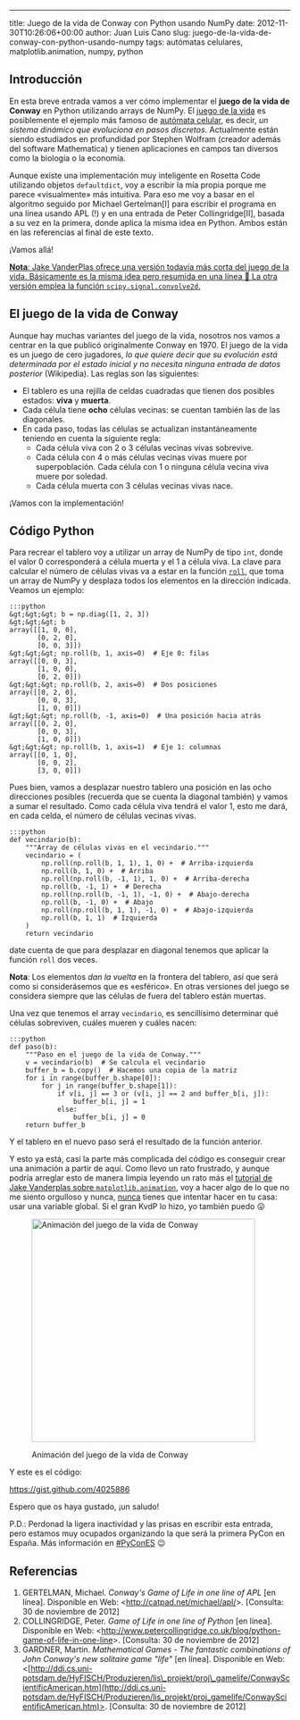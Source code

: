 ---
title: Juego de la vida de Conway con Python usando NumPy
date: 2012-11-30T10:26:06+00:00
author: Juan Luis Cano
slug: juego-de-la-vida-de-conway-con-python-usando-numpy
tags: autómatas celulares, matplotlib.animation, numpy, python

## Introducción

En esta breve entrada vamos a ver cómo implementar el **juego de la vida de Conway** en Python utilizando arrays de NumPy. El [juego de la vida](http://es.wikipedia.org/wiki/Juego_de_la_vida) es posiblemente el ejemplo más famoso de [autómata celular](http://es.wikipedia.org/wiki/Aut%C3%B3mata_celular), es decir, _un sistema dinámico que evoluciona en pasos discretos_. Actualmente están siendo estudiados en profundidad por Stephen Wolfram (creador además del software Mathematica) y tienen aplicaciones en campos tan diversos como la biología o la economía.

Aunque existe una implementación muy inteligente en Rosetta Code utilizando objetos `defaultdict`, voy a escribir la mía propia porque me parece «visualmente» más intuitiva. Para eso me voy a basar en el algoritmo seguido por Michael Gertelman[I] para escribir el programa en una línea usando APL (!) y en una entrada de Peter Collingridge[II], basada a su vez en la primera, donde aplica la misma idea en Python. Ambos están en las referencias al final de este texto.

¡Vamos allá!

<ins datetime="2013-08-12T19:03:31+00:00"><strong>Nota</strong>: <a href="http://jakevdp.github.io/blog/2013/08/07/conways-game-of-life/">Jake VanderPlas ofrece una versión todavía más corta del juego de la vida</a>. Básicamente es la misma idea pero resumida en una línea 🙂 La otra versión emplea la función `scipy.signal.convolve2d`.</ins>

## El juego de la vida de Conway

Aunque hay muchas variantes del juego de la vida, nosotros nos vamos a centrar en la que publicó originalmente Conway en 1970. El juego de la vida es un juego de cero jugadores, _lo que quiere decir que su evolución está determinada por el estado inicial y no necesita ninguna entrada de datos posterior_ (Wikipedia). Las reglas son las siguientes:

  * El tablero es una rejilla de celdas cuadradas que tienen dos posibles estados: **viva** y **muerta**.
  * Cada célula tiene **ocho** células vecinas: se cuentan también las de las diagonales.
  * En cada paso, todas las células se actualizan instantáneamente teniendo en cuenta la siguiente regla: 
      * Cada célula viva con 2 o 3 células vecinas vivas sobrevive.
      * Cada célula con 4 o más células vecinas vivas muere por superpoblación. Cada célula con 1 o ninguna célula vecina viva muere por soledad.
      * Cada célula muerta con 3 células vecinas vivas nace.

¡Vamos con la implementación!

<!--more-->

## Código Python

Para recrear el tablero voy a utilizar un array de NumPy de tipo `int`, donde el valor 0 corresponderá a célula muerta y el 1 a célula viva. La clave para calcular el número de células vivas va a estar en la función [`roll`](http://docs.scipy.org/doc/numpy/reference/generated/numpy.roll.html), que toma un array de NumPy y desplaza todos los elementos en la dirección indicada. Veamos un ejemplo:

    :::python
    &gt;&gt;&gt; b = np.diag([1, 2, 3])
    &gt;&gt;&gt; b
    array([[1, 0, 0],
           [0, 2, 0],
           [0, 0, 3]])
    &gt;&gt;&gt; np.roll(b, 1, axis=0)  # Eje 0: filas
    array([[0, 0, 3],
           [1, 0, 0],
           [0, 2, 0]])
    &gt;&gt;&gt; np.roll(b, 2, axis=0)  # Dos posiciones
    array([[0, 2, 0],
           [0, 0, 3],
           [1, 0, 0]])
    &gt;&gt;&gt; np.roll(b, -1, axis=0)  # Una posición hacia atrás
    array([[0, 2, 0],
           [0, 0, 3],
           [1, 0, 0]])
    &gt;&gt;&gt; np.roll(b, 1, axis=1)  # Eje 1: columnas
    array([[0, 1, 0],
           [0, 0, 2],
           [3, 0, 0]])

Pues bien, vamos a desplazar nuestro tablero una posición en las ocho direcciones posibles (recuerda que se cuenta la diagonal también) y vamos a sumar el resultado. Como cada célula viva tendrá el valor 1, esto me dará, en cada celda, el número de células vecinas vivas.

    :::python
    def vecindario(b):
        """Array de células vivas en el vecindario."""
        vecindario = (
            np.roll(np.roll(b, 1, 1), 1, 0) +  # Arriba-izquierda
            np.roll(b, 1, 0) +  # Arriba
            np.roll(np.roll(b, -1, 1), 1, 0) +  # Arriba-derecha
            np.roll(b, -1, 1) +  # Derecha
            np.roll(np.roll(b, -1, 1), -1, 0) +  # Abajo-derecha
            np.roll(b, -1, 0) +  # Abajo
            np.roll(np.roll(b, 1, 1), -1, 0) +  # Abajo-izquierda
            np.roll(b, 1, 1)  # Izquierda
        )
        return vecindario

date cuenta de que para desplazar en diagonal tenemos que aplicar la función `roll` dos veces.

**Nota**: Los elementos _dan la vuelta_ en la frontera del tablero, así que será como si considerásemos que es «esférico». En otras versiones del juego se considera siempre que las células de fuera del tablero están muertas.

Una vez que tenemos el array `vecindario`, es sencillísimo determinar qué células sobreviven, cuáles mueren y cuáles nacen:

    :::python
    def paso(b):
        """Paso en el juego de la vida de Conway."""
        v = vecindario(b)  # Se calcula el vecindario
        buffer_b = b.copy()  # Hacemos una copia de la matriz
        for i in range(buffer_b.shape[0]):
            for j in range(buffer_b.shape[1]):
                if v[i, j] == 3 or (v[i, j] == 2 and buffer_b[i, j]):
                    buffer_b[i, j] = 1
                else:
                    buffer_b[i, j] = 0
        return buffer_b

Y el tablero en el nuevo paso será el resultado de la función anterior.

Y esto ya está, casi la parte más complicada del código es conseguir crear una animación a partir de aquí. Como llevo un rato frustrado, y aunque podría arreglar esto de manera limpia leyendo un rato más el [tutorial de Jake Vanderplas sobre `matplotlib.animation`](http://jakevdp.github.com/blog/2012/08/18/matplotlib-animation-tutorial/), voy a hacer algo de lo que no me siento orgulloso y nunca, [nunca](http://xkcd.com/292/) tienes que intentar hacer en tu casa: usar una variable global. Si el gran KvdP lo hizo, yo también puedo 😛<figure id="attachment_1291" style="width: 400px" class="wp-caption aligncenter">

[<img class="size-full wp-image-1291" alt="Animación del juego de la vida de Conway" src="http://new.pybonacci.org/images/2012/11/juego_vida1.gif" width="400" height="400" />](http://new.pybonacci.org/images/2012/11/juego_vida1.gif)<figcaption class="wp-caption-text">Animación del juego de la vida de Conway</figcaption></figure> 

Y este es el código:

https://gist.github.com/4025886

Espero que os haya gustado, ¡un saludo!

P.D.: Perdonad la ligera inactividad y las prisas en escribir esta entrada, pero estamos muy ocupados organizando la que será la primera PyCon en España. Más información en [#PyConES](https://twitter.com/search?q=%23PyConES) 😉

## Referencias

  1. GERTELMAN, Michael. _Conway's Game of Life in one line of APL_ [en línea]. Disponible en Web: <<http://catpad.net/michael/apl/>>. [Consulta: 30 de noviembre de 2012]
  2. COLLINGRIDGE, Peter. _Game of Life in one line of Python_ [en línea]. Disponible en Web: <<http://www.petercollingridge.co.uk/blog/python-game-of-life-in-one-line>>. [Consulta: 30 de noviembre de 2012]
  3. GARDNER, Martin. _Mathematical Games - The fantastic combinations of John Conway's new solitaire game "life"_ [en línea]. Disponible en Web: <[http://ddi.cs.uni-potsdam.de/HyFISCH/Produzieren/lis\_projekt/proj\_gamelife/ConwayScientificAmerican.htm](http://ddi.cs.uni-potsdam.de/HyFISCH/Produzieren/lis_projekt/proj_gamelife/ConwayScientificAmerican.htm)>. [Consulta: 30 de noviembre de 2012]